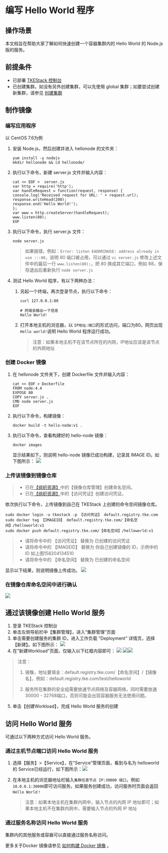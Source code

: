 # 编写 Hello World 程序

## 操作场景

本文档旨在帮助大家了解如何快速创建一个容器集群内的 Hello World 的 Node.js 版的服务。

## 前提条件

- 已部署 [TKEStack 控制台](../../installation/installation-procedures.md)
- 已创建集群。如没有另外创建集群，可以先使用 global 集群；如要尝试创建新集群，请参见 [创建集群](../../products/platform/cluster.md)

## 制作镜像
### 编写应用程序

以 CentOS 7.6为例

1. 安装 Node.js，然后创建并进入 hellonode 的文件夹：
   
   ```shell
   yum install -y nodejs
   mkdir hellonode && cd hellonode/
   ```

2. 执行以下命令，新建 server.js 文件并输入内容：
   
   ```shell
   cat << EOF >  server.js
   var http = require('http');
   var handleRequest = function(request, response) {
   console.log('Received request for URL: ' + request.url);
   response.writeHead(200);
   response.end('Hello World!');
   };
   var www = http.createServer(handleRequest);
   www.listen(80);
   EOF
   ```

3. 执行以下命令，执行 server.js 文件：
   
   ```shell
   node server.js
   ```
   > 如果报错，例如：`Error: listen EADDRINUSE: address already in use :::80`，说明 80 端口被占用，可以通过 `vi server.js` 修改上述文件中的最后一行 `www.listen(80);`，把 80 换成其它端口，例如 88，保存退出后重新执行 `node server.js`

4. 测试 Hello World 程序，有以下两种办法：

   1. 另起一个终端，再次登录节点，执行以下命令：

      ```shell
      curl 127.0.0.1:80
      
      # 终端会输出一下信息
      Hello World!
      ```

   2. 打开本地主机的浏览器，以 `IP地址:端口`的形式访问，端口为80。网页出现`Hello world!`说明 Hello World 程序运行成功。

      > 注意：如果本地主机不在该节点所在的内网，IP地址应该是该节点的外网地址


### 创建 Docker 镜像
1. 在 hellonode 文件夹下，创建 Dockerfile 文件并输入内容：
   ```shell
   cat << EOF > Dockerfile
   FROM node:4.4
   EXPOSE 80
   COPY server.js .
   CMD node server.js
   EOF
   ```

2. 执行以下命令，构建镜像：
   ```shell
   docker build -t hello-node:v1 .
   ```
3. 执行以下命令，查看构建好的 hello-node 镜像：
   ```
   docker images 
   ```
   显示结果如下，则说明 hello-node 镜像已成功构建，记录其 IMAGE ID。如下图所示：
   ![](../../../../images/helloworld-3.png)


### 上传该镜像到镜像仓库
>- 已在[【组织资源】](../../../zh-CN/products/platform/resource/registry.md)中的【镜像仓库管理】创建命名空间。
>- 已在[【组织资源】](../../../zh-CN/products/platform/resource/credentials.md)中的【访问凭证】创建访问凭证。

依次执行以下命令，上传镜像到自己在 TKEStack 上创建的命令空间镜像仓库。
```shell
sudo docker login -u tkestack -p 【访问凭证】 default.registry.tke.com
sudo docker tag 【IMAGEID】 default.registry.tke.com/【命名空间】/helloworld:v1
sudo docker push default.registry.tke.com/【命名空间】/helloworld:v1
```
>- 请将命令中的 【访问凭证】 替换为 已创建的访问凭证
>- 请将命令中的 【IMAGEID】 替换为 你自己创建镜像的 ID，示例中的 ID 如上图158204134510
>- 请将命令中的 【命名空间】 替换为 已创建的命名空间
>
显示以下结果，则说明镜像上传成功。
![](../../../../images/helloworld-4.png)

### 在镜像仓库命名空间中进行确认

![](../../../../images/helloworld-6.png)



## 通过该镜像创建 Hello World 服务

1. 登录 TKEStack 控制台
2. 单击左侧导航栏中【集群管理】，进入“集群管理”页面
2. 单击需要创建服务的集群 ID，进入工作负载 “Deployment” 详情页，选择【新建】。如下图所示：
![](../../../../images/helloworld-5.png)
4. 在“新建Workload”页面，仅输入以下红框内容即可：
   ![](../../../../images/helloworld-8.png)
   ![](../../../../images/helloworld-7.png)![](../../../../images/helloworld-10.png)
 >注意：
 >
 >1. 镜像，地址要填全：default.registry.tke.com/【命名空间】/【镜像名】，例如：default.registry.tke.com/test/helloworld
 >
 >2. 服务所在集群的安全组需要放通节点网络及容器网络，同时需要放通30000 - 32768端口，否则可能会出现容器服务无法使用问题。
5. 单击【创建Workload】，完成 Hello World 服务的创建

## 访问 Hello World 服务 
可通过以下两种方式访问 Hello World 服务。
### 通过主机节点端口访问 Hello World 服务
1. 选择【服务】>【Service】，在“Service”管理页面，看到与名为 helloworld 的 Service已经运行，如下图所示：![](../../../../images/helloworld-11.png)

2. 在本地主机的浏览器地址栏输入`集群任意节点 IP:30000 端口`，例如`10.0.0.1:30000`即可访问服务。如果服务创建成功，访问服务时页面会返回` Hello World！ `

   > 注意：如果本地主机在集群内网中，输入节点的内网 IP 地址即可；如果本地主机不在集群内网中，需要输入节点的外网 IP 地址

### 通过服务名称访问 Hello World 服务

集群内的其他服务或容器可以直接通过服务名称访问。

更多关于Docker 镜像请参见 [如何构建 Docker 镜像](https://github.com/tkestack/docs/blob/master/QuickStart/%E5%85%A5%E9%97%A8%E7%A4%BA%E4%BE%8B/%E5%A6%82%E4%BD%95%E6%9E%84%E5%BB%BAdocker%E9%95%9C%E5%83%8F.md) 。